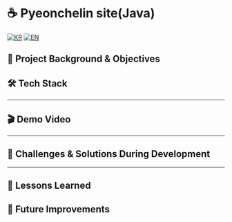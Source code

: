 # ☕ Pyeonchelin site(Java)

[![KR](https://img.shields.io/badge/README-한국어-blue)](./README.pyeonchelin.ko.md)
[![EN](https://img.shields.io/badge/README-English-red)](./README.pyeonchelin.md)

## 📖 Project Background & Objectives

## 🛠 Tech Stack

---

## 🎬 Demo Video

---

## 🧭 Challenges & Solutions During Development
---

## 📝 Lessons Learned

## 🚀 Future Improvements
